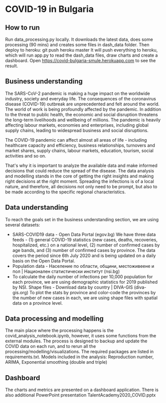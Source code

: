 # COVID-19 in Bulgaria

## How to run
Run data_processing.py locally. It downloads the latest data, does some processing (90 mins) and creates some files in dash_data folder.
Then deploy to heroku:
git push heroku master
It will push everything to heroku, which will run app.py to read the dash_data files, draw charts and create a dashboard.
Open https://covid-bulgaria-smule.herokuapp.com to see the result.

## Business understanding
The SARS-CoV-2 pandemic is making a huge impact on the worldwide industry, society and everyday life. The consequences of the coronavirus disease (COVID-19) outbreak are unprecedented and felt around the world. The world of work is being profoundly affected by the pandemic. In addition to the threat to public health, the economic and social disruption threatens the long-term livelihoods and wellbeing of millions. The pandemic is heavily affecting labour markets, economies and enterprises, including global supply chains, leading to widespread business and social disruptions.

The COVID-19 pandemic can affect almost all areas of life - including healthcare capacity and efficiency, business relationships, turnovers and market shares, supply chains, labour markets, education, tourism, social activities and so on.

That's why it is important to analyze the available data and make informed decisions that could reduce the spread of the disease. The data analysis and modelling stands in the core of getting the right insights and making right decisions at the right moment. Spreading the infections is of a local nature, and therefore, all decisions not only need to be prompt, but also to be made according to the specific regional characteristics.

## Data understanding
To reach the goals set in the business understanding section, we are using several datasets:

- SARS-COVID19 data - Open Data Portal (egov.bg)
We have three data feeds - (1) general COVID-19 statistics (new cases, deaths, recoveries, hospitalized, etc.) on a national level, (2) number of confirmed cases by age bands, and (3) number of confirmed cases by province. The data covers the period since 6th July 2020 and is being updated on a daily basis on the Open Data Portal.
- Population data - Население по области, общини, местоживеене и пол | Национален статистически институт (nsi.bg)
- To calculate the daily number of infections per 10,000 population for each province, we are using demographic statistics for 2019 published by NSI.
Shape files - Download data by country | DIVA-GIS (diva-gis.org)
To plot the stats by province and color-code the provinces by the number of new cases in each, we are using shape files with spatial data on a province level.

## Data processing and modelling
The main place where the processing happens is the covid_analysis_notebook.ipynb, however, it uses some functions from the external modules. The process is designed to backup and update the COVID data on each run, and to rerun all the processing/modelling/visualizations.
The required packages are listed in requirements.txt.
Models included in the analysis: Reproduction number, ARIMA, Exponential smoothing (double and triple)

## Dashboard
The charts and metrics are presented on a dashboard application.
There is also additional PowerPoint presentation TalentAcademy2020_COVID.pptx
